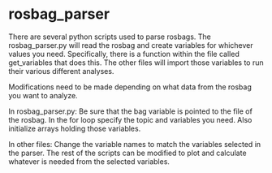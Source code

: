 # rosbag_parser
There are several python scripts used to parse rosbags.  The rosbag_parser.py will read the rosbag and create variables for whichever values you need. Specifically, there is a function within the file called get_variables that does this.  The other files  will import those variables to run their various different analyses.

Modifications need to be made depending on what data from the rosbag you want to analyze.

In rosbag_parser.py:
Be sure that the bag variable is pointed to the file of the rosbag.
In the for loop specify the topic and variables you need.  Also initialize arrays holding those variables.

In other files:
Change the variable names to match the variables selected in the parser.
The rest of the scripts can be modified to plot and calculate whatever is needed from the selected variables.
